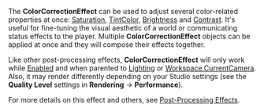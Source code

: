 The **ColorCorrectionEffect** can be used to adjust several color-related
properties at once: [Saturation](https://create.roblox.com/docs/reference/engine/classes/ColorCorrectionEffect#Saturation),
[TintColor](https://create.roblox.com/docs/reference/engine/classes/ColorCorrectionEffect#TintColor),
[Brightness](https://create.roblox.com/docs/reference/engine/classes/ColorCorrectionEffect#Brightness) and
[Contrast](https://create.roblox.com/docs/reference/engine/classes/ColorCorrectionEffect#Contrast). It's useful for fine-tuning the
visual aesthetic of a world or communicating status effects to the player.
Multiple **ColorCorrectionEffect** objects can be applied at once and they
will compose their effects together.

Like other post-processing effects, **ColorCorrectionEffect** will only work
while [Enabled](https://create.roblox.com/docs/reference/engine/classes/PostEffect#Enabled) and when parented to [Lighting](https://create.roblox.com/docs/reference/engine/classes/Lighting) or
[Workspace.CurrentCamera](https://create.roblox.com/docs/reference/engine/classes/Workspace#CurrentCamera). Also, it may render differently depending on your
Studio settings (see the **Quality Level** settings in **Rendering** →
**Performance**).

For more details on this effect and others, see
[Post-Processing Effects](/building-and-visuals/lighting-and-effects/post-processing-effects).